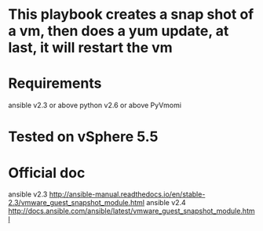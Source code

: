 # This playbook creates a snap shot of a vm, then does a yum update, at last, it will restart the vm

# Requirements

ansible v2.3 or above
python v2.6 or above
PyVmomi

# Tested on vSphere 5.5

# Official doc

ansible v2.3 http://ansible-manual.readthedocs.io/en/stable-2.3/vmware_guest_snapshot_module.html
ansible v2.4 http://docs.ansible.com/ansible/latest/vmware_guest_snapshot_module.html
